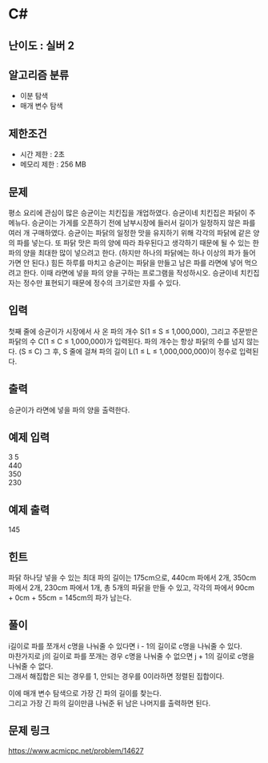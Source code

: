 # C#

## 난이도 : 실버 2

## 알고리즘 분류
  - 이분 탐색
  - 매개 변수 탐색

## 제한조건
  - 시간 제한 : 2초
  - 메모리 제한 : 256 MB

## 문제
평소 요리에 관심이 많은 승균이는 치킨집을 개업하였다. 승균이네 치킨집은 파닭이 주메뉴다. 승균이는 가게를 오픈하기 전에 남부시장에 들러서 길이가 일정하지 않은 파를 여러 개 구매하였다. 승균이는 파닭의 일정한 맛을 유지하기 위해 각각의 파닭에 같은 양의 파를 넣는다. 또 파닭 맛은 파의 양에 따라 좌우된다고 생각하기 때문에 될 수 있는 한 파의 양을 최대한 많이 넣으려고 한다. (하지만 하나의 파닭에는 하나 이상의 파가 들어가면 안 된다.) 힘든 하루를 마치고 승균이는 파닭을 만들고 남은 파를 라면에 넣어 먹으려고 한다. 이때 라면에 넣을 파의 양을 구하는 프로그램을 작성하시오. 승균이네 치킨집 자는 정수만 표현되기 때문에 정수의 크기로만 자를 수 있다.<br/>


## 입력
첫째 줄에 승균이가 시장에서 사 온 파의 개수 S(1 ≤ S ≤ 1,000,000), 그리고 주문받은 파닭의 수 C(1 ≤ C ≤ 1,000,000)가 입력된다. 파의 개수는 항상 파닭의 수를 넘지 않는다. (S ≤ C) 그 후, S 줄에 걸쳐 파의 길이 L(1 ≤ L ≤ 1,000,000,000)이 정수로 입력된다.<br/>


## 출력
승균이가 라면에 넣을 파의 양을 출력한다.<br/>


## 예제 입력
3 5<br/>
440<br/>
350<br/>
230<br/>


## 예제 출력
145<br/>


## 힌트
파닭 하나당 넣을 수 있는 최대 파의 길이는 175cm으로, 440cm 파에서 2개, 350cm 파에서 2개, 230cm 파에서 1개, 총 5개의 파닭을 만들 수 있고, 각각의 파에서 90cm + 0cm + 55cm = 145cm의 파가 남는다.<br/>


## 풀이
i길이로 파를 쪼개서 c명을 나눠줄 수 있다면 i - 1의 길이로 c명을 나눠줄 수 있다.<br/>
마찬가지로 j의 길이로 파를 쪼개는 경우 c명을 나눠줄 수 없으면 j + 1의 길이로 c명을 나눠줄 수 없다.<br/>
그래서 해집합은 되는 경우를 1, 안되는 경우를 0이라하면 정렬된 집합이다.<br/>


이에 매개 변수 탐색으로 가장 긴 파의 길이를 찾는다.<br/>
그리고 가장 긴 파의 길이만큼 나눠준 뒤 남은 나머지를 출력하면 된다.<br/>


## 문제 링크
https://www.acmicpc.net/problem/14627